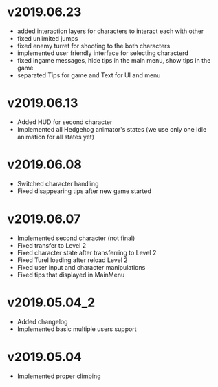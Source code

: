 # v2019.06.23

- added interaction layers for characters to interact each with other
- fixed unlimited jumps
- fixed enemy turret for shooting to the both characters
- implemented user friendly interface for selecting characterd
- fixed ingame messages, hide tips in the main menu, show tips in the game
- separated Tips for game and Text for UI and menu

# v2019.06.13

- Added HUD for second character
- Implemented all Hedgehog animator's states (we use only one Idle animation for all states yet)

# v2019.06.08

- Switched character handling
- Fixed disappearing tips after new game started

# v2019.06.07

- Implemented second character (not final)
- Fixed transfer to Level 2
- Fixed character state after transferring to Level 2
- Fixed Turel loading after reload Level 2
- Fixed user input and character manipulations
- Fixed tips that displayed in MainMenu

# v2019.05.04_2

- Added changelog
- Implemented basic multiple users support

# v2019.05.04

- Implemented proper climbing